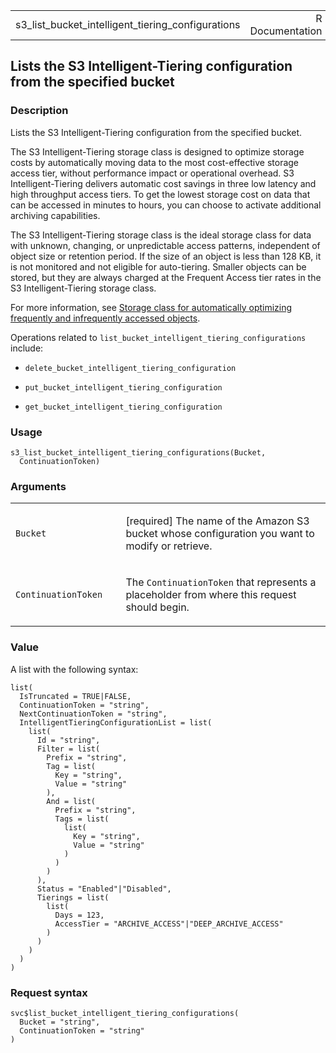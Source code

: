 <table style="width: 100%;">
<tbody>
<tr class="odd">
<td>s3_list_bucket_intelligent_tiering_configurations</td>
<td style="text-align: right;">R Documentation</td>
</tr>
</tbody>
</table>

## Lists the S3 Intelligent-Tiering configuration from the specified bucket

### Description

Lists the S3 Intelligent-Tiering configuration from the specified
bucket.

The S3 Intelligent-Tiering storage class is designed to optimize storage
costs by automatically moving data to the most cost-effective storage
access tier, without performance impact or operational overhead. S3
Intelligent-Tiering delivers automatic cost savings in three low latency
and high throughput access tiers. To get the lowest storage cost on data
that can be accessed in minutes to hours, you can choose to activate
additional archiving capabilities.

The S3 Intelligent-Tiering storage class is the ideal storage class for
data with unknown, changing, or unpredictable access patterns,
independent of object size or retention period. If the size of an object
is less than 128 KB, it is not monitored and not eligible for
auto-tiering. Smaller objects can be stored, but they are always charged
at the Frequent Access tier rates in the S3 Intelligent-Tiering storage
class.

For more information, see [Storage class for automatically optimizing
frequently and infrequently accessed
objects](https://docs.aws.amazon.com/AmazonS3/latest/userguide/storage-class-intro.html#sc-dynamic-data-access).

Operations related to `list_bucket_intelligent_tiering_configurations`
include:

-   `delete_bucket_intelligent_tiering_configuration`

-   `put_bucket_intelligent_tiering_configuration`

-   `get_bucket_intelligent_tiering_configuration`

### Usage

    s3_list_bucket_intelligent_tiering_configurations(Bucket,
      ContinuationToken)

### Arguments

<table>
<colgroup>
<col style="width: 35%" />
<col style="width: 65%" />
</colgroup>
<tbody>
<tr class="odd">
<td><code
id="s3_list_bucket_intelligent_tiering_configurations_:_Bucket">Bucket</code></td>
<td><p>[required] The name of the Amazon S3 bucket whose configuration
you want to modify or retrieve.</p></td>
</tr>
<tr class="even">
<td><code
id="s3_list_bucket_intelligent_tiering_configurations_:_ContinuationToken">ContinuationToken</code></td>
<td><p>The <code>ContinuationToken</code> that represents a placeholder
from where this request should begin.</p></td>
</tr>
</tbody>
</table>

### Value

A list with the following syntax:

    list(
      IsTruncated = TRUE|FALSE,
      ContinuationToken = "string",
      NextContinuationToken = "string",
      IntelligentTieringConfigurationList = list(
        list(
          Id = "string",
          Filter = list(
            Prefix = "string",
            Tag = list(
              Key = "string",
              Value = "string"
            ),
            And = list(
              Prefix = "string",
              Tags = list(
                list(
                  Key = "string",
                  Value = "string"
                )
              )
            )
          ),
          Status = "Enabled"|"Disabled",
          Tierings = list(
            list(
              Days = 123,
              AccessTier = "ARCHIVE_ACCESS"|"DEEP_ARCHIVE_ACCESS"
            )
          )
        )
      )
    )

### Request syntax

    svc$list_bucket_intelligent_tiering_configurations(
      Bucket = "string",
      ContinuationToken = "string"
    )

